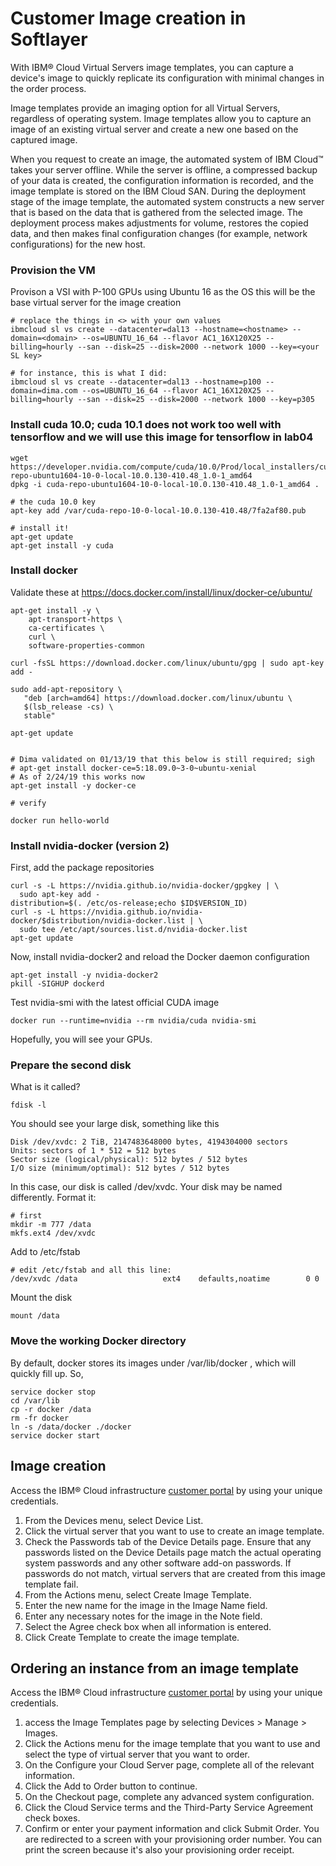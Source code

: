 # Customer Image creation  in Softlayer
With IBM® Cloud Virtual Servers image templates, you can capture a device's image to quickly replicate its configuration with minimal changes in the order process.

Image templates provide an imaging option for all Virtual Servers, regardless of operating system. Image templates allow you to capture an image of an existing virtual server and create a new one based on the captured image. 

When you request to create an image, the automated system of IBM Cloud™ takes your server offline. While the server is offline, a compressed backup of your data is created, the configuration information is recorded, and the image template is stored on the IBM Cloud SAN. During the deployment stage of the image template, the automated system constructs a new server that is based on the data that is gathered from the selected image. The deployment process makes adjustments for volume, restores the copied data, and then makes final configuration changes (for example, network configurations) for the new host.

### Provision the VM 
Provison a VSI with P-100 GPUs using Ubuntu 16 as the OS this will be the base virtual server for the image creation

```
# replace the things in <> with your own values
ibmcloud sl vs create --datacenter=dal13 --hostname=<hostname> --domain=<domain> --os=UBUNTU_16_64 --flavor AC1_16X120X25 --billing=hourly --san --disk=25 --disk=2000 --network 1000 --key=<your SL key>

# for instance, this is what I did:
ibmcloud sl vs create --datacenter=dal13 --hostname=p100 --domain=dima.com --os=UBUNTU_16_64 --flavor AC1_16X120X25 --billing=hourly --san --disk=25 --disk=2000 --network 1000 --key=p305
``` 
### Install cuda 10.0; cuda 10.1 does not work too well with tensorflow and we will use this image for tensorflow in lab04
```
wget https://developer.nvidia.com/compute/cuda/10.0/Prod/local_installers/cuda-repo-ubuntu1604-10-0-local-10.0.130-410.48_1.0-1_amd64
dpkg -i cuda-repo-ubuntu1604-10-0-local-10.0.130-410.48_1.0-1_amd64 . 

# the cuda 10.0 key
apt-key add /var/cuda-repo-10-0-local-10.0.130-410.48/7fa2af80.pub

# install it!
apt-get update
apt-get install -y cuda
```

### Install docker
Validate these at https://docs.docker.com/install/linux/docker-ce/ubuntu/
```
apt-get install -y \
    apt-transport-https \
    ca-certificates \
    curl \
    software-properties-common
	
curl -fsSL https://download.docker.com/linux/ubuntu/gpg | sudo apt-key add -

sudo add-apt-repository \
   "deb [arch=amd64] https://download.docker.com/linux/ubuntu \
   $(lsb_release -cs) \
   stable"	

apt-get update


# Dima validated on 01/13/19 that this below is still required; sigh
# apt-get install docker-ce=5:18.09.0~3-0~ubuntu-xenial
# As of 2/24/19 this works now
apt-get install -y docker-ce

# verify

docker run hello-world
```

### Install nvidia-docker (version 2)
First, add the package repositories
```
curl -s -L https://nvidia.github.io/nvidia-docker/gpgkey | \
  sudo apt-key add -
distribution=$(. /etc/os-release;echo $ID$VERSION_ID)
curl -s -L https://nvidia.github.io/nvidia-docker/$distribution/nvidia-docker.list | \
  sudo tee /etc/apt/sources.list.d/nvidia-docker.list
apt-get update
```

Now, install nvidia-docker2 and reload the Docker daemon configuration
```
apt-get install -y nvidia-docker2
pkill -SIGHUP dockerd
```
Test nvidia-smi with the latest official CUDA image
```
docker run --runtime=nvidia --rm nvidia/cuda nvidia-smi
```
Hopefully, you will see your GPUs.  
### Prepare the second disk
What is it called?
```
fdisk -l
```
You should see your large disk, something like this
```
Disk /dev/xvdc: 2 TiB, 2147483648000 bytes, 4194304000 sectors
Units: sectors of 1 * 512 = 512 bytes
Sector size (logical/physical): 512 bytes / 512 bytes
I/O size (minimum/optimal): 512 bytes / 512 bytes
```
In this case, our disk is called /dev/xvdc.  Your disk may be named differently.  Format it:
```
# first
mkdir -m 777 /data
mkfs.ext4 /dev/xvdc
```

Add to /etc/fstab
```
# edit /etc/fstab and all this line:
/dev/xvdc /data                   ext4    defaults,noatime        0 0
```
Mount the disk
```
mount /data
```
### Move the working Docker directory
By default, docker stores its images under /var/lib/docker , which will quickly fill up.  So,
```
service docker stop
cd /var/lib
cp -r docker /data
rm -fr docker
ln -s /data/docker ./docker
service docker start
```

	
## Image creation
Access the IBM® Cloud infrastructure [customer portal](https://control.softlayer.com/) by using your unique credentials.
1. From the Devices menu, select Device List.
2. Click the virtual server that you want to use to create an image template.
3. Check the Passwords tab of the Device Details page. Ensure that any passwords listed on the Device Details page match the actual operating system passwords and any other software add-on passwords. If passwords do not match, virtual servers that are created from this image template fail.
4. From the Actions menu, select Create Image Template.
5. Enter the new name for the image in the Image Name field.
6. Enter any necessary notes for the image in the Note field.
7. Select the Agree check box when all information is entered.
8. Click Create Template to create the image template.

## Ordering an instance from an image template
Access the IBM® Cloud infrastructure [customer portal](https://control.softlayer.com/) by using your unique credentials.
1. access the Image Templates page by selecting Devices > Manage > Images.
2. Click the Actions menu for the image template that you want to use and select the type of virtual server that you want to order.
3. On the Configure your Cloud Server page, complete all of the relevant information.
4. Click the Add to Order button to continue.
5. On the Checkout page, complete any advanced system configuration.
6. Click the Cloud Service terms and the Third-Party Service Agreement check boxes.
7. Confirm or enter your payment information and click Submit Order. You are redirected to a screen with your provisioning order number. You can print the screen because it's also your provisioning order receipt.

